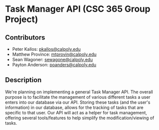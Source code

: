 # Task Manager API (CSC 365 Group Project)
## Contributors
- Peter Kallos: pkallos@calpoly.edu
- Matthew Province: mtprovin@calpoly.edu
- Sean Wagoner: sewagone@calpoly.edu
- Payton Anderson: poanders@calpoly.edu
## Description
We're planning on implementing a general Task Manager API. The overall purpose is to facilitate the management of various different tasks a user enters into our database via our API. Storing these tasks (and the user's information) in our database, allows for the tracking of tasks that are specific to that user. Our API will act as a helper for task management, offering several tools/features to help simplify the modification/viewing of tasks.
